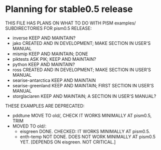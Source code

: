 Planning for stable0.5 release
=============

THIS FILE HAS PLANS ON WHAT TO DO WITH PISM examples/ SUBDIRECTORIES
FOR pism0.5 RELEASE:

* inverse     KEEP AND MAINTAIN?
* jako         CREATED AND IN DEVELOPMENT; MAKE SECTION IN USER'S MANUAL
* mismip     KEEP AND MAINTAIN; DONE
* piktests   ASK PIK; KEEP AND MAINTAIN?
* python     KEEP AND MAINTAIN?
* ross         CREATED AND IN DEVELOPMENT; MAKE SECTION IN USER'S MANUAL
* searise-antarctica     KEEP AND MAINTAIN
* searise-greenland     KEEP AND MAINTAIN; FIRST SECTION IN USER'S MANUAL
* storglaciaren         KEEP AND MAINTAIN; A SECTION IN USER'S MANUAL?

THESE EXAMPLES ARE DEPRECATED:

* pddtune   MOVE TO old/, CHECK IT WORKS MINIMALLY AT pism0.5, TRIM
* MOVED TO old/:
  * eisgreen     DONE.  CHECKED: IT WORKS MINIMALLY AT pism0.5.
  * enth-temp    NOT DONE.  DOES NOT WORK MINIMALLY AT pism0.5 YET.  [DEPENDS ON
    eisgreen.  NOT CRITICAL.]

